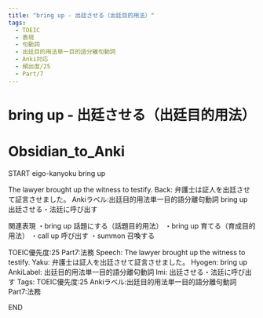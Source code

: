 ```yaml
---
title: "bring up - 出廷させる（出廷目的用法）"
tags:
  - TOEIC
  - 表現
  - 句動詞
  - 出廷目的用法単一目的語分離句動詞
  - Anki対応
  - 頻出度/25
  - Part/7
---
```


# bring up - 出廷させる（出廷目的用法）

# Obsidian_to_Anki
START
eigo-kanyoku
bring up

The lawyer brought up the witness to testify.
Back: 
弁護士は証人を出廷させて証言させました。
Ankiラベル:出廷目的用法単一目的語分離句動詞
bring up
出廷させる・法廷に呼び出す

関連表現
・bring up 話題にする（話題目的用法）
・bring up 育てる（育成目的用法）
・call up 呼び出す
・summon 召喚する

TOEIC優先度:25
Part7:法務
Speech: The lawyer brought up the witness to testify.
Yaku: 弁護士は証人を出廷させて証言させました。
Hyogen: bring up
AnkiLabel: 出廷目的用法単一目的語分離句動詞
Imi: 出廷させる・法廷に呼び出す
Tags: TOEIC優先度:25 Ankiラベル:出廷目的用法単一目的語分離句動詞 Part7:法務
<!--ID: 1752926150188-->
END 